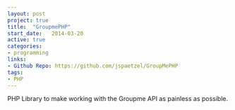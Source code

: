 ```yaml
---
layout: post
project: true
title:  "GroupmePHP"
start_date:   2014-03-20
active: true
categories:
- programming
links:
- Github Repo: https://github.com/jspaetzel/GroupMePHP
tags:
- PHP
---
```


PHP Library to make working with the Groupme API as painless as possible.
